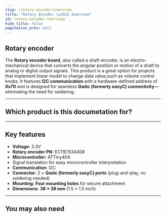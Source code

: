 ```yaml
---
slug: /rotary-encoder/overview
title: "Rotary Encoder \u2013 Overview"
id: rotary-encoder-overview
hide_title: false
pagination_prev: null
---
```

## Rotary encoder

The **Rotary encoder board**, also called a shaft encoder, is an electro-mechanical device that converts the angular position or motion of a shaft to analog or digital output signals. This product is a great option for projects that implement linear model to change data value,such as volume control knobs. It features **I2C communication** with a hardware-defined address of **0x70** and is designed for seamless **Qwiic (formerly easyC) connectivity**—eliminating the need for soldering.

<CenteredImage src="/img/rotary-encoder/333188.jpg" alt="Rotary encoder board with easyC" caption="Rotary encoder board with easyC" />

---

## Which product is this documetation for?

<QuickLink 
  title="Rotary encoder board with easyC" 
  description="333188"
  url="https://soldered.com/product/rotary-encoder-board-with-easyc/"
  image="/img/rotary-encoder/333188.jpg" 
/>

---

## Key features

- **Voltage:** 3.3V
- **Rotary encoder PN:** EC11E1534408
- **Microcontroller:** ATTiny404
- Signal translation for easy microcontroller interpretation
- **Communication:** I2C
- **Connector:** 2 × **Qwiic (formerly easyC) ports** (plug-and-play, no soldering needed)  
- **Mounting:** **Four mounting holes** for secure attachment  
- **Dimensions:** **38 × 38 mm** (1.5 × 1.5 inch)  

---

## You may also need

<QuickLink 
  title="Qwiic cable" 
  description="Qwiic (formerly easyC) compatible cables with connectors on both ends, available in various lengths."
  url="https://soldered.com/product/easyc-cable/"
  image="/img/333311.webp" 
/>  